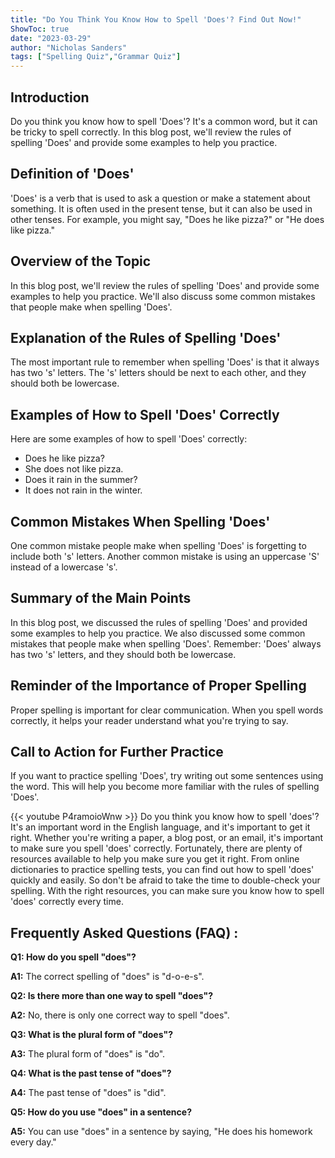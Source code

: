 ```yaml
---
title: "Do You Think You Know How to Spell 'Does'? Find Out Now!"
ShowToc: true 
date: "2023-03-29"
author: "Nicholas Sanders" 
tags: ["Spelling Quiz","Grammar Quiz"]
---
```

## Introduction
Do you think you know how to spell 'Does'? It's a common word, but it can be tricky to spell correctly. In this blog post, we'll review the rules of spelling 'Does' and provide some examples to help you practice.

## Definition of 'Does'
'Does' is a verb that is used to ask a question or make a statement about something. It is often used in the present tense, but it can also be used in other tenses. For example, you might say, "Does he like pizza?" or "He does like pizza."

## Overview of the Topic
In this blog post, we'll review the rules of spelling 'Does' and provide some examples to help you practice. We'll also discuss some common mistakes that people make when spelling 'Does'.

## Explanation of the Rules of Spelling 'Does'
The most important rule to remember when spelling 'Does' is that it always has two 's' letters. The 's' letters should be next to each other, and they should both be lowercase.

## Examples of How to Spell 'Does' Correctly
Here are some examples of how to spell 'Does' correctly:

- Does he like pizza?
- She does not like pizza.
- Does it rain in the summer?
- It does not rain in the winter.

## Common Mistakes When Spelling 'Does'
One common mistake people make when spelling 'Does' is forgetting to include both 's' letters. Another common mistake is using an uppercase 'S' instead of a lowercase 's'.

## Summary of the Main Points
In this blog post, we discussed the rules of spelling 'Does' and provided some examples to help you practice. We also discussed some common mistakes that people make when spelling 'Does'. Remember: 'Does' always has two 's' letters, and they should both be lowercase.

## Reminder of the Importance of Proper Spelling
Proper spelling is important for clear communication. When you spell words correctly, it helps your reader understand what you're trying to say.

## Call to Action for Further Practice
If you want to practice spelling 'Does', try writing out some sentences using the word. This will help you become more familiar with the rules of spelling 'Does'.

{{< youtube P4ramoioWnw >}} 
Do you think you know how to spell 'does'? It's an important word in the English language, and it's important to get it right. Whether you're writing a paper, a blog post, or an email, it's important to make sure you spell 'does' correctly. Fortunately, there are plenty of resources available to help you make sure you get it right. From online dictionaries to practice spelling tests, you can find out how to spell 'does' quickly and easily. So don't be afraid to take the time to double-check your spelling. With the right resources, you can make sure you know how to spell 'does' correctly every time.

## Frequently Asked Questions (FAQ) :
**Q1: How do you spell "does"?**

**A1:** The correct spelling of "does" is "d-o-e-s". 

**Q2: Is there more than one way to spell "does"?**

**A2:** No, there is only one correct way to spell "does". 

**Q3: What is the plural form of "does"?**

**A3:** The plural form of "does" is "do". 

**Q4: What is the past tense of "does"?**

**A4:** The past tense of "does" is "did". 

**Q5: How do you use "does" in a sentence?**

**A5:** You can use "does" in a sentence by saying, "He does his homework every day."





